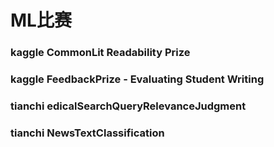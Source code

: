 # ML比赛

### kaggle CommonLit Readability Prize

### kaggle FeedbackPrize - Evaluating Student Writing

### tianchi edicalSearchQueryRelevanceJudgment

### tianchi NewsTextClassification